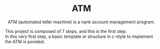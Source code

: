<h1 align="center">ATM</h1>

<div align="center">
ATM (automated teller machine) is a nank account management program.
</div>

<p>
This project is composed of 7 steps, and this is the first step. <br/>
In this very first step, a basic template or structure in c-style to implement the ATM is povided. <br/>
</p>
